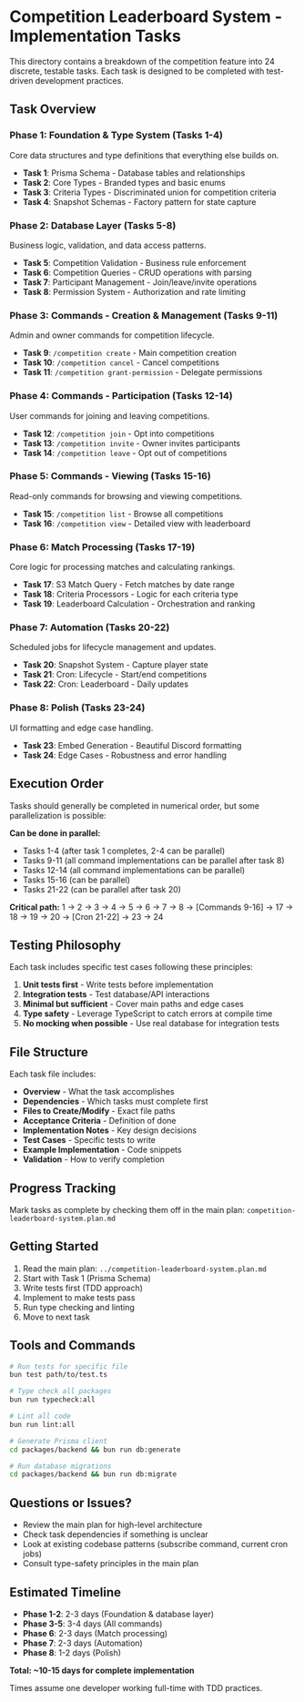# Competition Leaderboard System - Implementation Tasks

This directory contains a breakdown of the competition feature into 24 discrete, testable tasks. Each task is designed to be completed with test-driven development practices.

## Task Overview

### Phase 1: Foundation & Type System (Tasks 1-4)

Core data structures and type definitions that everything else builds on.

- **Task 1**: Prisma Schema - Database tables and relationships
- **Task 2**: Core Types - Branded types and basic enums
- **Task 3**: Criteria Types - Discriminated union for competition criteria
- **Task 4**: Snapshot Schemas - Factory pattern for state capture

### Phase 2: Database Layer (Tasks 5-8)

Business logic, validation, and data access patterns.

- **Task 5**: Competition Validation - Business rule enforcement
- **Task 6**: Competition Queries - CRUD operations with parsing
- **Task 7**: Participant Management - Join/leave/invite operations
- **Task 8**: Permission System - Authorization and rate limiting

### Phase 3: Commands - Creation & Management (Tasks 9-11)

Admin and owner commands for competition lifecycle.

- **Task 9**: `/competition create` - Main competition creation
- **Task 10**: `/competition cancel` - Cancel competitions
- **Task 11**: `/competition grant-permission` - Delegate permissions

### Phase 4: Commands - Participation (Tasks 12-14)

User commands for joining and leaving competitions.

- **Task 12**: `/competition join` - Opt into competitions
- **Task 13**: `/competition invite` - Owner invites participants
- **Task 14**: `/competition leave` - Opt out of competitions

### Phase 5: Commands - Viewing (Tasks 15-16)

Read-only commands for browsing and viewing competitions.

- **Task 15**: `/competition list` - Browse all competitions
- **Task 16**: `/competition view` - Detailed view with leaderboard

### Phase 6: Match Processing (Tasks 17-19)

Core logic for processing matches and calculating rankings.

- **Task 17**: S3 Match Query - Fetch matches by date range
- **Task 18**: Criteria Processors - Logic for each criteria type
- **Task 19**: Leaderboard Calculation - Orchestration and ranking

### Phase 7: Automation (Tasks 20-22)

Scheduled jobs for lifecycle management and updates.

- **Task 20**: Snapshot System - Capture player state
- **Task 21**: Cron: Lifecycle - Start/end competitions
- **Task 22**: Cron: Leaderboard - Daily updates

### Phase 8: Polish (Tasks 23-24)

UI formatting and edge case handling.

- **Task 23**: Embed Generation - Beautiful Discord formatting
- **Task 24**: Edge Cases - Robustness and error handling

## Execution Order

Tasks should generally be completed in numerical order, but some parallelization is possible:

**Can be done in parallel:**

- Tasks 1-4 (after task 1 completes, 2-4 can be parallel)
- Tasks 9-11 (all command implementations can be parallel after task 8)
- Tasks 12-14 (all command implementations can be parallel)
- Tasks 15-16 (can be parallel)
- Tasks 21-22 (can be parallel after task 20)

**Critical path:**
1 → 2 → 3 → 4 → 5 → 6 → 7 → 8 → [Commands 9-16] → 17 → 18 → 19 → 20 → [Cron 21-22] → 23 → 24

## Testing Philosophy

Each task includes specific test cases following these principles:

1. **Unit tests first** - Write tests before implementation
2. **Integration tests** - Test database/API interactions
3. **Minimal but sufficient** - Cover main paths and edge cases
4. **Type safety** - Leverage TypeScript to catch errors at compile time
5. **No mocking when possible** - Use real database for integration tests

## File Structure

Each task file includes:

- **Overview** - What the task accomplishes
- **Dependencies** - Which tasks must complete first
- **Files to Create/Modify** - Exact file paths
- **Acceptance Criteria** - Definition of done
- **Implementation Notes** - Key design decisions
- **Test Cases** - Specific tests to write
- **Example Implementation** - Code snippets
- **Validation** - How to verify completion

## Progress Tracking

Mark tasks as complete by checking them off in the main plan:
`competition-leaderboard-system.plan.md`

## Getting Started

1. Read the main plan: `../competition-leaderboard-system.plan.md`
2. Start with Task 1 (Prisma Schema)
3. Write tests first (TDD approach)
4. Implement to make tests pass
5. Run type checking and linting
6. Move to next task

## Tools and Commands

```bash
# Run tests for specific file
bun test path/to/test.ts

# Type check all packages
bun run typecheck:all

# Lint all code
bun run lint:all

# Generate Prisma client
cd packages/backend && bun run db:generate

# Run database migrations
cd packages/backend && bun run db:migrate
```

## Questions or Issues?

- Review the main plan for high-level architecture
- Check task dependencies if something is unclear
- Look at existing codebase patterns (subscribe command, current cron jobs)
- Consult type-safety principles in the main plan

## Estimated Timeline

- **Phase 1-2**: 2-3 days (Foundation & database layer)
- **Phase 3-5**: 3-4 days (All commands)
- **Phase 6**: 2-3 days (Match processing)
- **Phase 7**: 2-3 days (Automation)
- **Phase 8**: 1-2 days (Polish)

**Total: ~10-15 days for complete implementation**

Times assume one developer working full-time with TDD practices.

